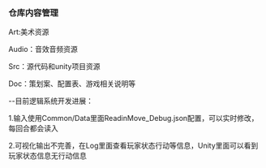 ### 仓库内容管理
Art:美术资源

Audio：音效音频资源

Src：源代码和unity项目资源

Doc：策划案、配置表、游戏相关说明等



--目前逻辑系统开发进展：

1.输入使用Common/Data里面ReadinMove_Debug.json配置，可以实时修改，每回合都会读入

2.可视化输出不完善，在Log里面查看玩家状态行动等信息，Unity里面可以看到玩家状态信息无行动信息
